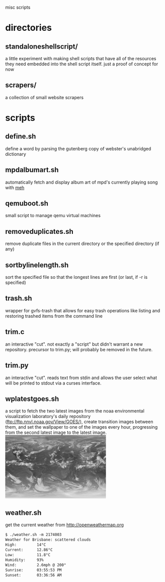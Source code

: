 misc scripts

# directories

standaloneshellscript/
----------------------
a little experiment with making shell scripts that have all of the resources they need embedded into the shell script itself. just a proof of concept for now

scrapers/
---------
a collection of small website scrapers

# scripts

define.sh
---------
define a word by parsing the gutenberg copy of webster's unabridged dictionary

mpdalbumart.sh
--------------
automatically fetch and display album art of mpd's currently playing song with [meh](http://www.johnhawthorn.com/meh/)

qemuboot.sh
-----------
small script to manage qemu virtual machines

removeduplicates.sh
-------------------
remove duplicate files in the current directory or the specified directory (if any)

sortbylinelength.sh
-------------------
sort the specified file so that the longest lines are first (or last, if -r is specified)

trash.sh
--------
wrapper for gvfs-trash that allows for easy trash operations like listing and restoring trashed items from the command line

trim.c
------
an interactive "cut". not exactly a "script" but didn't warrant a new repository. precursor to trim.py; will probably be removed in the future.

trim.py
-------
an interactive "cut". reads text from stdin and allows the user select what will be printed to stdout via a curses interface.

wplatestgoes.sh
---------------
a script to fetch the two latest images from the noaa environmental visualization laboratory's daily repository (ftp://ftp.nnvl.noaa.gov/View/GOES/), create transition images between them, and set the wallpaper to one of the images every hour, progressing from the second latest image to the latest image.
![demo image](wplatestgoes-demo.gif)

weather.sh
----------
get the current weather from http://openweathermap.org

    $ ./weather.sh -m 2174003
    Weather for Brisbane: scattered clouds
    High:         14°C
    Current:      12.86°C
    Low:          11.8°C
    Humidity:     93%
    Wind:         2.6mph @ 200°
    Sunrise:      03:55:53 PM
    Sunset:       03:36:56 AM
